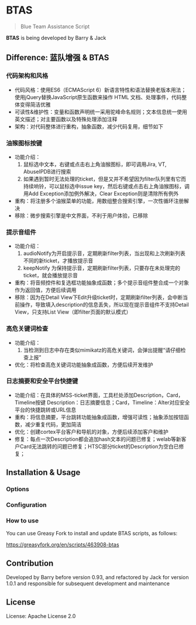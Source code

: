 # BTAS

> Blue Team Assistance Script

**BTAS** is being developed by Barry & Jack


## Difference: 蓝队增强 & BTAS

### 代码架构和风格
- 代码风格：使用ES6（ECMAScript 6）新语言特性和语法替换老版本用法；使用jQuery替换JavaScript原生函数来操作 HTML 文档、处理事件，代码整体变得简洁优雅
- 可读性&维护性：变量和函数声明统一采用驼峰命名规则；文本信息统一使用英文描述；对主要函数以及特殊处理添加注释
- 架构：对代码整体进行重构，抽象函数，减少代码复用，细节如下

### 油猴图标按键
- 功能介绍：
    1. 鼠标选中文本，右键或点击右上角油猴图标，即可调用Jira, VT, AbuseIPDB进行搜索
    2. 如果遇到暂时无法处理的ticket，但是又并不希望因为filter队列里有它而持续响铃，可以鼠标选中issue key，然后右键或点击右上角油猴图标，调用Add Exception添加例外解决，Clear Exception则是清除所有例外
- 重构：将注册多个油猴菜单的功能，用数组整合搜索引擎，一次性循环注册解决
- 移除：微步搜索引擎是中文界面，不利于用户体验，已移除

### 提示音组件
- 功能介绍：
    1. audioNotify为开启提示音，定期刷新filter列表，当出现和上次刷新列表不同的新ticket，才播放提示音
    2. keepNotify 为保持提示音，定期刷新filter列表，只要存在未处理完的ticket，就会播放提示音
- 重构：将音频控件和复选框功能抽象成函数；多个提示音组件整合成一个对象作为返回值，方便后续调用
- 移除：因为在Detail View下Edit升级ticket时，定期刷新filter列表，会中断当前操作，导致填入description的信息丢失，所以现在提示音组件不支持Detail View，只支持List View（即filter页面的默认模式）

### 高危关键词检查
- 功能介绍：
    1. 当检测到日志中存在类似mimikatz的高危关键词，会弹出提醒“请仔细检查上报”
- 优化：将检查高危关键词功能抽象成函数，方便后续开发维护

### 日志摘要和安全平台快捷键
- 功能介绍：在具体的MSS-ticket界面，工具栏处添加Description，Card，Timeline按键
    Description：日志摘要信息；Card，Timeline：Alter对应安全平台的快捷跳转或URL信息
- 重构：将信息摘要，平台跳转功能抽象成函数，增强可读性；抽象添加按钮函数，减少重复代码，更加简洁
- 优化：创建cortex平台客户和导航的对象，方便后续添加客户和维护
- 修复：每点一次Description都会追加hash文本的问题已修复；welab等新客户Card无法跳转的问题已修复；HTSC部分ticket的Description为空白已修复；


## Installation & Usage

### Options

### Configuration

### How to use
You can use Greasy Fork to install and update BTAS scripts, as follows:

https://greasyfork.org/en/scripts/463908-btas


## Contribution
Developed by Barry before version 0.93, and refactored by Jack for version 1.0.1 and responsible for subsequent development and maintenance


## License
License: Apache License 2.0